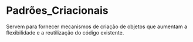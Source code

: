 # Padrões_Criacionais
Servem para fornecer mecanismos de criação de objetos que aumentam a flexibilidade e a reutilização do código existente.
